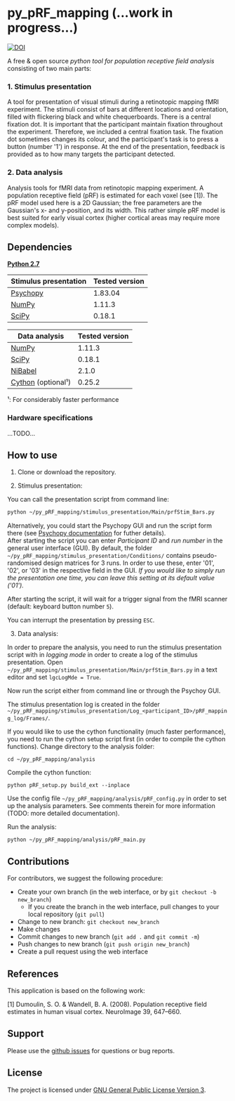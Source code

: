 # py_pRF_mapping (...work in progress...)
[![DOI](https://zenodo.org/badge/DOI/10.5281/zenodo.835162.svg)](https://doi.org/10.5281/zenodo.835162)

A free & open source *python tool for population receptive field analysis* consisting of two main parts:

### 1. Stimulus presentation  
A tool for presentation of visual stimuli during a retinotopic mapping fMRI experiment. The stimuli consist of bars at different locations and orientation, filled with flickering black and white chequerboards. There is a central fixation dot. It is important that the participant maintain fixation throughout the experiment. Therefore, we included a central fixation task. The fixation dot sometimes changes its colour, and the participant's task is to press a button (number '1') in response. At the end of the presentation, feedback is provided as to how many targets the participant detected.

### 2. Data analysis  
Analysis tools for fMRI data from retinotopic mapping experiment. A population receptive field (pRF) is estimated for each voxel (see [1]). The pRF model used here is a 2D Gaussian; the free parameters are the Gaussian's x- and y-position, and its width. This rather simple pRF model is best suited for early visual cortex (higher cortical areas may require more complex models).

## Dependencies
[**Python 2.7**](https://www.python.org/download/releases/2.7/)

| Stimulus presentation                    | Tested version |
|------------------------------------------|----------------|
| [Psychopy](http://www.Psychopy.org/)     | 1.83.04        |
| [NumPy](http://www.numpy.org/)           | 1.11.3         |
| [SciPy](http://www.scipy.org/)           | 0.18.1         |

| Data analysis                            | Tested version |
|------------------------------------------|----------------|
| [NumPy](http://www.numpy.org/)           | 1.11.3         |
| [SciPy](http://www.scipy.org/)           | 0.18.1         |
| [NiBabel](http://nipy.org/nibabel/)      | 2.1.0          |
| [Cython](http://cython.org/) (optional¹) | 0.25.2         |

¹: For considerably faster performance

### Hardware specifications
...TODO...

## How to use

1. Clone or download the repository.

2. Stimulus presentation:

You can call the presentation script from command line:

``` bash
python ~/py_pRF_mapping/stimulus_presentation/Main/prfStim_Bars.py
```

Alternatively, you could start the Psychopy GUI and run the script form there (see [Psychopy documentation](http://www.Psychopy.org/documentation.html) for futher details).  
After starting the script you can enter *Participant ID* and *run number* in the general user interface (GUI). By default, the folder ```~/py_pRF_mapping/stimulus_presentation/Conditions/``` contains pseudo-randomised design matrices for 3 runs. In order to use these, enter '01', '02', or '03' in the respective field in the GUI. *If you would like to simply run the presentation one time, you can leave this setting at its default value ('01').*

After starting the script, it will wait for a trigger signal from the fMRI scanner (default: keyboard button number ```5```).

You can interrupt the presentation by pressing ```ESC```.

3. Data analysis:

In order to prepare the analysis, you need to run the stimulus presentation script with in *logging mode* in order to create a log of the stimulus presentation. Open ```~/py_pRF_mapping/stimulus_presentation/Main/prfStim_Bars.py``` in a text editor and set ```lgcLogMde = True```.

Now run the script either from command line or through the Psychoy GUI.

The stimulus presentation log is created in the folder ```~/py_pRF_mapping/stimulus_presentation/Log_<participant_ID>/pRF_mapping_log/Frames/```.

If you would like to use the cython functionality (much faster performance), you need to run the cython setup script first (in order to compile the cython functions). Change directory to the analysis folder:
```
cd ~/py_pRF_mapping/analysis
```

Compile the cython function:
```
python pRF_setup.py build_ext --inplace
```

Use the config file ```~/py_pRF_mapping/analysis/pRF_config.py``` in order to set up the analysis parameters. See comments therein for more information (TODO: more detailed documentation).

Run the analysis:
```
python ~/py_pRF_mapping/analysis/pRF_main.py
```

## Contributions

For contributors, we suggest the following procedure:

* Create your own branch (in the web interface, or by `git checkout -b new_branch`)
    * If you create the branch in the web interface, pull changes to your local repository (`git pull`)
* Change to new branch: `git checkout new_branch`
* Make changes
* Commit changes to new branch (`git add .` and `git commit -m`)
* Push changes to new branch (`git push origin new_branch`)
* Create a pull request using the web interface

## References
This application is based on the following work:

[1] Dumoulin, S. O. & Wandell, B. A. (2008). Population receptive field estimates in human visual cortex. NeuroImage 39, 647–660.

## Support
Please use the [github issues](https://github.com/ingo-m/py_pRF_mapping/issues) for questions or bug reports.

## License
The project is licensed under [GNU General Public License Version 3](http://www.gnu.org/licenses/gpl.html).
